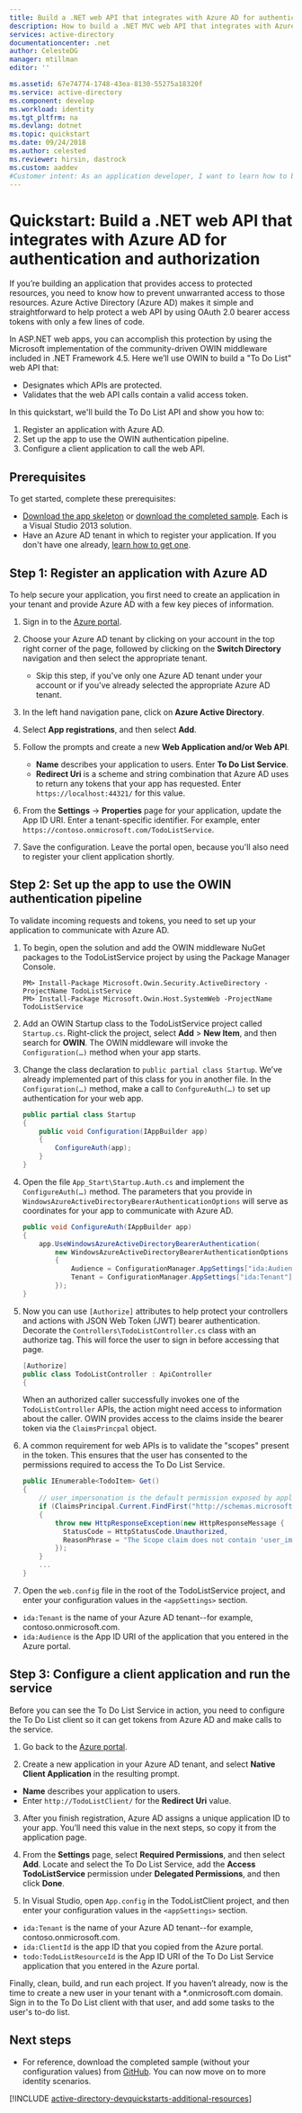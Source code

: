 ```yaml
---
title: Build a .NET web API that integrates with Azure AD for authentication and authorization | Microsoft Docs
description: How to build a .NET MVC web API that integrates with Azure AD for authentication and authorization.
services: active-directory
documentationcenter: .net
author: CelesteDG
manager: mtillman
editor: ''

ms.assetid: 67e74774-1748-43ea-8130-55275a18320f
ms.service: active-directory
ms.component: develop
ms.workload: identity
ms.tgt_pltfrm: na
ms.devlang: dotnet
ms.topic: quickstart
ms.date: 09/24/2018
ms.author: celested
ms.reviewer: hirsin, dastrock
ms.custom: aaddev
#Customer intent: As an application developer, I want to learn how to build a .NET MVC web API that integrates with Azure AD for authentication and authorization.
---
```


# Quickstart: Build a .NET web API that integrates with Azure AD for authentication and authorization

If you’re building an application that provides access to protected resources, you need to know how to prevent unwarranted access to those resources. Azure Active Directory (Azure AD) makes it simple and straightforward to help protect a web API by using OAuth 2.0 bearer access tokens with only a few lines of code.

In ASP.NET web apps, you can accomplish this protection by using the Microsoft implementation of the community-driven OWIN middleware included in .NET Framework 4.5. Here we’ll use OWIN to build a "To Do List" web API that:

* Designates which APIs are protected.
* Validates that the web API calls contain a valid access token.

In this quickstart, we'll build the To Do List API and show you how to:

1. Register an application with Azure AD.
2. Set up the app to use the OWIN authentication pipeline.
3. Configure a client application to call the web API.

## Prerequisites

To get started, complete these prerequisites:

* [Download the app skeleton](https://github.com/AzureADQuickStarts/WebAPI-Bearer-DotNet/archive/skeleton.zip) or [download the completed sample](https://github.com/AzureADQuickStarts/WebAPI-Bearer-DotNet/archive/complete.zip). Each is a Visual Studio 2013 solution.
* Have an Azure AD tenant in which to register your application. If you don't have one already, [learn how to get one](quickstart-create-new-tenant.md).

## Step 1: Register an application with Azure AD

To help secure your application, you first need to create an application in your tenant and provide Azure AD with a few key pieces of information.

1. Sign in to the [Azure portal](https://portal.azure.com).

2. Choose your Azure AD tenant by clicking on your account in the top right corner of the page, followed by clicking on the **Switch Directory** navigation and then select the appropriate tenant.
    * Skip this step, if you've only one Azure AD tenant under your account or if you've already selected the appropriate Azure AD tenant.

3. In the left hand navigation pane, click on **Azure Active Directory**.

4. Select **App registrations**, and then select **Add**.

5. Follow the prompts and create a new **Web Application and/or Web API**.
    * **Name** describes your application to users. Enter **To Do List Service**.
    * **Redirect Uri** is a scheme and string combination that Azure AD uses to return any tokens that your app has requested. Enter `https://localhost:44321/` for this value.

6. From the **Settings** -> **Properties** page for your application, update the App ID URI. Enter a tenant-specific identifier. For example, enter `https://contoso.onmicrosoft.com/TodoListService`.

7. Save the configuration. Leave the portal open, because you'll also need to register your client application shortly.

## Step 2: Set up the app to use the OWIN authentication pipeline

To validate incoming requests and tokens, you need to set up your application to communicate with Azure AD.

1. To begin, open the solution and add the OWIN middleware NuGet packages to the TodoListService project by using the Package Manager Console.

    ```
    PM> Install-Package Microsoft.Owin.Security.ActiveDirectory -ProjectName TodoListService
    PM> Install-Package Microsoft.Owin.Host.SystemWeb -ProjectName TodoListService
    ```

2. Add an OWIN Startup class to the TodoListService project called `Startup.cs`.  Right-click the project, select **Add** > **New Item**, and then search for **OWIN**. The OWIN middleware will invoke the `Configuration(…)` method when your app starts.

3. Change the class declaration to `public partial class Startup`. We’ve already implemented part of this class for you in another file. In the `Configuration(…)` method, make a call to `ConfgureAuth(…)` to set up authentication for your web app.

    ```csharp
    public partial class Startup
    {
        public void Configuration(IAppBuilder app)
        {
            ConfigureAuth(app);
        }
    }
    ```

4. Open the file `App_Start\Startup.Auth.cs` and implement the `ConfigureAuth(…)` method. The parameters that you provide in `WindowsAzureActiveDirectoryBearerAuthenticationOptions` will serve as coordinates for your app to communicate with Azure AD.

    ```csharp
    public void ConfigureAuth(IAppBuilder app)
    {
        app.UseWindowsAzureActiveDirectoryBearerAuthentication(
            new WindowsAzureActiveDirectoryBearerAuthenticationOptions
            {
                Audience = ConfigurationManager.AppSettings["ida:Audience"],
                Tenant = ConfigurationManager.AppSettings["ida:Tenant"]
            });
    }
    ```

5. Now you can use `[Authorize]` attributes to help protect your controllers and actions with JSON Web Token (JWT) bearer authentication. Decorate the `Controllers\TodoListController.cs` class with an authorize tag. This will force the user to sign in before accessing that page.

    ```csharp
    [Authorize]
    public class TodoListController : ApiController
    {
    ```

    When an authorized caller successfully invokes one of the `TodoListController` APIs, the action might need access to information about the caller. OWIN provides access to the claims inside the bearer token via the `ClaimsPrincpal` object.  

6. A common requirement for web APIs is to validate the "scopes" present in the token. This ensures that the user has consented to the permissions required to access the To Do List Service.

    ```csharp
    public IEnumerable<TodoItem> Get()
    {
        // user_impersonation is the default permission exposed by applications in Azure AD
        if (ClaimsPrincipal.Current.FindFirst("http://schemas.microsoft.com/identity/claims/scope").Value != "user_impersonation")
        {
            throw new HttpResponseException(new HttpResponseMessage {
              StatusCode = HttpStatusCode.Unauthorized,
              ReasonPhrase = "The Scope claim does not contain 'user_impersonation' or scope claim not found"
            });
        }
        ...
    }
    ```

7. Open the `web.config` file in the root of the TodoListService project, and enter your configuration values in the `<appSettings>` section.
  * `ida:Tenant` is the name of your Azure AD tenant--for example, contoso.onmicrosoft.com.
  * `ida:Audience` is the App ID URI of the application that you entered in the Azure portal.

## Step 3: Configure a client application and run the service

Before you can see the To Do List Service in action, you need to configure the To Do List client so it can get tokens from Azure AD and make calls to the service.

1. Go back to the [Azure portal](https://portal.azure.com).

2. Create a new application in your Azure AD tenant, and select **Native Client Application** in the resulting prompt.
  * **Name** describes your application to users.
  * Enter `http://TodoListClient/` for the **Redirect Uri** value.

3. After you finish registration, Azure AD assigns a unique application ID to your app. You’ll need this value in the next steps, so copy it from the application page.

4. From the **Settings** page, select **Required Permissions**, and then select **Add**. Locate and select the To Do List Service, add the **Access TodoListService** permission under **Delegated Permissions**, and then click **Done**.

5. In Visual Studio, open `App.config` in the TodoListClient project, and then enter your configuration values in the `<appSettings>` section.

  * `ida:Tenant` is the name of your Azure AD tenant--for example, contoso.onmicrosoft.com.
  * `ida:ClientId` is the app ID that you copied from the Azure portal.
  * `todo:TodoListResourceId` is the App ID URI of the To Do List Service application that you entered in the Azure portal.

Finally, clean, build, and run each project. If you haven’t already, now is the time to create a new user in your tenant with a *.onmicrosoft.com domain. Sign in to the To Do List client with that user, and add some tasks to the user's to-do list.

## Next steps

* For reference, download the completed sample (without your configuration values) from [GitHub](https://github.com/AzureADQuickStarts/WebAPI-Bearer-DotNet/archive/complete.zip). You can now move on to more identity scenarios.

[!INCLUDE [active-directory-devquickstarts-additional-resources](../../../includes/active-directory-devquickstarts-additional-resources.md)]
